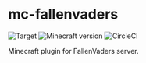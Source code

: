 # mc-fallenvaders
![Target](https://img.shields.io/badge/plugin-Minecraft-blueviolet)
![Minecraft version](https://img.shields.io/badge/version-1.17.1-blue)
![CircleCI](https://img.shields.io/circleci/build/github/FallenVaders/mc-fallenvaders?token=6c195a3a2f200bed4f2d9ea090309af8ed1d2c62)

Minecraft plugin for FallenVaders server.


